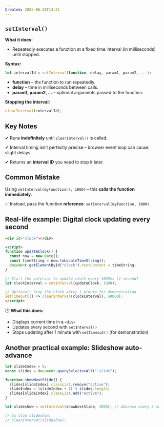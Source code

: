 ```yaml
---
Created: 2025-06-28T14:21
---
```

## `setInterval()`

**What it does:**

- Repeatedly executes a function at a fixed time interval (in milliseconds) until stopped.

**Syntax:**

```JavaScript
let intervalId = setInterval(function, delay, param1, param2, ...);
```

- **function** – the function to run repeatedly.
- **delay** – time in milliseconds between calls.
- **param1, param2, ...** – optional arguments passed to the function.

  

**Stopping the interval:**

```JavaScript
clearInterval(intervalId);
```

  

## Key Notes

✔ Runs **indefinitely** until `clearInterval()` is called.

✔ Interval timing isn’t perfectly precise – browser event loop can cause slight delays.

✔ Returns an **interval ID** you need to stop it later.

  

## Common Mistake

Using `setInterval(myFunction(), 1000)` – this **calls the function immediately**.

✅ Instead, pass the function **reference**: `setInterval(myFunction, 1000)`.

  

## Real-life example: Digital clock updating every second

```HTML
<div id="clock"></div>

<script>
function updateClock() {
  const now = new Date();
  const timeString = now.toLocaleTimeString();
  document.getElementById("clock").textContent = timeString;
}

// Start the interval to update clock every 1000ms (1 second)
let clockInterval = setInterval(updateClock, 1000);

// Optional: Stop the clock after 1 minute for demonstration
setTimeout(() => clearInterval(clockInterval), 60000);
</script>
```

🕒 **What this does:**

- Displays current time in a `<div>`
- Updates every second with `setInterval()`
- Stops updating after 1 minute with `setTimeout()` (for demonstration)

  

## Another practical example: Slideshow auto-advance

```JavaScript
let slideIndex = 0;
const slides = document.querySelectorAll(".slide");

function showNextSlide() {
  slides[slideIndex].classList.remove("active");
  slideIndex = (slideIndex + 1) % slides.length;
  slides[slideIndex].classList.add("active");
}

let slideshow = setInterval(showNextSlide, 3000); // Advance every 3 seconds

// To stop slideshow:
// clearInterval(slideshow);
```